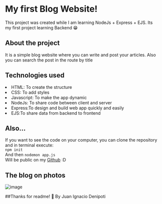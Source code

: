 # My first Blog Website!

This project was created while I am learning NodeJs + Express + EJS. Its my first project learning Backend 😁

## About the project
It is a simple blog website where you can write and post your articles. Also you can search the post in the route by title 
## Technologies used
<li>HTML: To create the structure</li>
<li>CSS: To add styles</li>
<li>Javascript: To make the app dynamic</li>
<li>NodeJs: To share code between client and server</li>
<li>Express:To design and build web app quickly and easily</li>
<li>EJS:To share data from backend to frontend</li>


## Also...
If you want to see the code on your computer, you can clone the repository and in terminal execute: <br>
`npm init` <br>
And then
`nodemon app.js`<br>
Will be public on my <a href="github.com/Juanideni" target="_blank">Github</a> :D 

## The blog on photos

![image](https://user-images.githubusercontent.com/62517692/167742421-4987d912-0bf8-4d13-abc5-51b5f018bfbf.png)



##Thanks for readme! 👋  By Juan Ignacio Denipoti 

